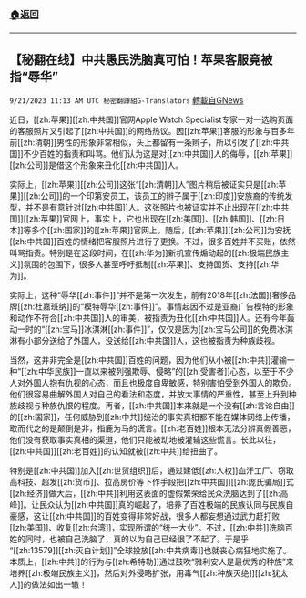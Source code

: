 ###  [:house:返回](README.md)
---


## 【秘翻在线】中共愚民洗脑真可怕！苹果客服竟被指“辱华”
`9/21/2023 11:13 AM UTC 秘密翻譯組G-Translators` [轉載自GNews](https://gnews.org/articles/1721154)

近日，[[zh:苹果]][[zh:中共国]]官网Apple Watch Specialist专家一对一选购页面的客服照片又引起了[[zh:中共国]]的网络热议。因[[zh:苹果]]客服的形象与百多年前[[zh:清朝]]男性的形象非常相似，头上都留有一条辫子，所以引发了[[zh:中共国]]不少百姓的指责和叫骂。他们认为这是对[[zh:中共国]]人的侮辱，[[zh:苹果]][[zh:公司]]是借这个形象来丑化[[zh:中共国]]人。

实际上，[[zh:苹果]][[zh:公司]]这张“[[zh:清朝]]人”图片稍后被证实只是[[zh:苹果]][[zh:公司]]的一个印第安员工，该员工的辫子属于[[zh:印度]]安族裔的传统发型，并不是有意针对[[zh:中共国]]人。这张照片也被证实并不止出现在[[zh:中共国]][[zh:苹果]]官网上，事实上，它也出现在[[zh:美国]]、[[zh:韩国]]、[[zh:日本]]等多个[[zh:国家]]的[[zh:苹果]]官网上。随后，[[zh:苹果]][[zh:公司]]为安抚[[zh:中共国]]百姓的情绪把客服照片进行了更换。不过，很多百姓并不买账，依然叫骂指责。特别是在这段时间，在[[zh:华为]]新机宣传煽动起的[[zh:极端民族主义]]氛围的包围下，很多人甚至呼吁抵制[[zh:苹果]]、支持国货、支持[[zh:华为]]。

实际上，这种“辱华[[zh:事件]]”并不是第一次发生，前有2018年[[zh:法国]]奢侈品牌[[zh:杜嘉班纳]]的“模特辱华[[zh:事件]]”。事情起因不过是亚裔广告模特的形象和动作不符合[[zh:中共国]]人的审美，被指责为丑化[[zh:中共国]]人。还有今年轰动一时的“[[zh:宝马]]冰淇淋[[zh:事件]]”，仅仅是因为[[zh:宝马公司]]的免费冰淇淋有小部分送给了外国人，没送给[[zh:中共国]]人，这也被指责为种族歧视。

当然，这并非完全是[[zh:中共国]]百姓的问题，因为他们从小被[[zh:中共]]灌输一种“[[zh:中华民族]]一直以来被列强欺辱、侵略”的[[zh:受害者]]心态，以至于不少人对外国人抱有仇视的心态，而且也极度自卑敏感，特别害怕受到外国人的欺负。他们很容易曲解外国人对自己的看法和态度，并放大事情的严重性，甚至上升到种族歧视与种族仇恨的程度。再者，[[zh:中共国]]本来就是一个没有[[zh:言论自由]]的[[zh:国家]]，任何威胁到[[zh:中共]]统治的事实真相都不能在媒体网络上传播，取而代之的是颠倒是非，指鹿为马的谎言。[[zh:老百姓]]根本无法分辨真假善恶，他们没有获取事实真相的渠道，他们只能被动地被灌输这些谎言。长此以往，[[zh:中共国]][[zh:老百姓]]的认知就被[[zh:中共]]给扭曲了。

特别是[[zh:中共国]]加入[[zh:世贸组织]]后，通过建低[[zh:人权]]血汗工厂、窃取高科技、超发[[zh:货币]]、拉高房价等下作手段把[[zh:中共国]][[zh:庞氏骗局]]式[[zh:经济]]做大后，[[zh:中共]]利用这表面的虚假繁荣给民众洗脑达到了[[zh:高峰]]。让民众认为[[zh:中共国]]真的崛起了，培养了百姓极端的民族认同与民族自豪感，这让[[zh:中共国]]的百姓变得非常好战，很多人都妄想通过武力赶打败[[zh:美国]]、收复[[zh:台湾]]，实现所谓的“统一大业”。不过，[[zh:中共]]洗脑百姓的同时，也被自己洗脑了，真的以为自己已经很了不起了。于是乎 “[[zh:13579]][[zh:灭白计划]]”全球投放[[zh:中共病毒]]也就丧心病狂地实施了。本质上，[[zh:中共]]的行为与[[zh:希特勒]]通过鼓吹“雅利安人是最优秀的种族”来培养[[zh:极端民族主义]]，然后对外侵略扩张，用毒气[[zh:种族灭绝]][[zh:犹太人]]的做法如出一辙！
